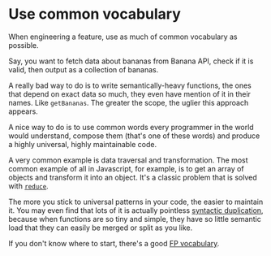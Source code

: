 # Use common vocabulary

When engineering a feature, use as much of common vocabulary as
possible.

Say, you want to fetch data about bananas from Banana API, check
if it is valid, then output as a collection of bananas.

A really bad way to do is to write semantically-heavy functions,
the ones that depend on exact data so much, they even have
mention of it in their names. Like `getBananas`. The greater the
scope, the uglier this approach appears.

A nice way to do is to use common words every programmer in the
world would understand, compose them (that's one of these words)
and produce a highly universal, highly maintainable code.

A very common example is data traversal and transformation. The
most common example of all in Javascript, for example, is to get
an array of objects and transform it into an object. It's a
classic problem that is solved with
[`reduce`](https://developer.mozilla.org/en/docs/Web/JavaScript/Reference/Global_Objects/Array/reduce?v=example).

The more you stick to universal patterns in your code, the easier
to maintain it. You may even find that lots of it is actually
pointless [syntactic
duplication](../technical-negotiations/the-holy-duplication-war.md),
because when functions are so tiny and simple, they have so
little semantic load that they can easily be merged or split as
you like.

If you don't know where to start, there's a good [FP
vocabulary](http://zacanger.com/blog/functional-programming-vocabulary.html).
